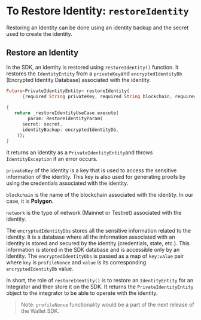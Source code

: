 # To Restore Identity: `restoreIdentity`
 
Restoring an Identity can be done using an identity backup and the secret used to create the identity.
 
## Restore an Identity
 
In the SDK, an identity is restored using `restoreIdentity()` function. It restores the `IdentityEntity` from a `privateKey`and `encryptedIdentityDb` (Encrypted Identity Database) associated with the identity. 
 
```dart
Future<PrivateIdentityEntity> restoreIdentity(
      {required String privateKey, required String blockchain, required String network, Map<int, String>? encryptedIdentityDbs});
 
{
   return _restoreIdentityUseCase.execute(
        param: RestoreIdentityParam(
      secret: secret,
      identityBackup: encryptedIdentityDb,
    ));
}
```
It returns an identity as a `PrivateIdentityEntity`and throws `IdentityException` if an error occurs.

`privateKey` of the identity is a key that is used to access the sensitive information of the identity. This key is also used for generating proofs by using the credentials associated with the identity. 

`blockchain` is the name of the blockchain associated with the identity. In our case, it is **Polygon**. 

`network` is the type of network (Mainnet or Testnet) associated with the identity. 

The `encryptedIdentityDbs` stores all the sensitive information related to the identity. It is a database where all the information associated with an identity is stored and secured by the identity (credentials, state, etc.). This information is stored in the SDK database and is accessible only by an Identity. The `encryptedIdentityDbs` is passed as a map of `key:value` pair where `key` is `profileNonce` and `value` is its corresponding `encryptedIdentityDb` value.


In short, the role of `restoreIdentity()` is to restore an `IdentityEntity` for an Integrator and then store it on the SDK. It returns the `PrivateIdentityEntity` object to the integrator to be able to operate with the identity. 

> Note: `profileNonce` functionality would be a part of the next release of the Wallet SDK.